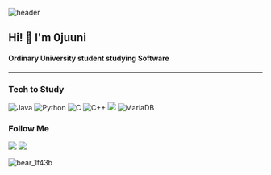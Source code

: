 ![header](https://capsule-render.vercel.app/api?type=waving&color=gradient&height=145&animation=fadeIn&section=footer&text=🧸🍯🧸DINGTONS&fontAlign=62)
## Hi! 👋 I'm 0juuni
#### Ordinary University student studying Software
---------------------------------------------------------------------
### Tech to Study

![Java](https://img.shields.io/badge/-java-E34A86?style=flat-square&logo=java)
![Python](https://img.shields.io/badge/-Python-black?style=flat-square&logo=Python)
![C](https://img.shields.io/badge/-C-00599C?style=flat-square&logo=c)
![C++](https://img.shields.io/badge/-C++-00599C?style=flat-square&logo=c)
 <img src="https://img.shields.io/badge/Mysql-E6B91E?style=flat-square&logo=MySql&logoColor=white"/></a>
![MariaDB](https://img.shields.io/badge/MariaDB-black?style=flat-square&logo=mariadb)

### Follow Me
 <a href="mailto:gimyeongjun0226@gmail.com"><img src="https://img.shields.io/badge/Gmail-d14836?style=flat-square&logo=Gmail&logoColor=white&link=kyjstar0226@gmail.com"/></a>
  <a href="https://instagram.com/yeongjun0226?igshid=ZDdkNTZiNTM="><img src="https://img.shields.io/badge/Instagram-E4405F?style=flat-square&logo=Instagram&logoColor=white&link=https://instagram.com/yeongjun0226?igshid=ZDdkNTZiNTM="/></a>
 
![bear_1f43b](https://user-images.githubusercontent.com/122507184/220543875-857cbb3e-ea8e-4bab-82a8-0cc0f0fa7dc9.png)

